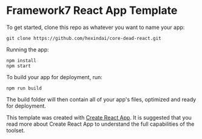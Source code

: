 # Framework7 React App Template

To get started, clone this repo as whatever you want to name your app:

```
git clone https://github.com/hexindai/core-dead-react.git
```

Running the app:

```
npm install
npm start
```

To build your app for deployment, run:

```
npm run build
```

The build folder will then contain all of your app's files, optimized and ready for deployment.

This template was created with [Create React App](https://github.com/facebookincubator/create-react-app). It is suggested that you read more about Create React App to understand the full capabilities of the toolset.
